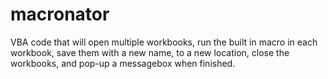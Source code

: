 # macronator
VBA code that will open multiple workbooks, run the built in macro in each workbook, save them with a new name, to a new location, close the workbooks, and pop-up a messagebox when finished. 
